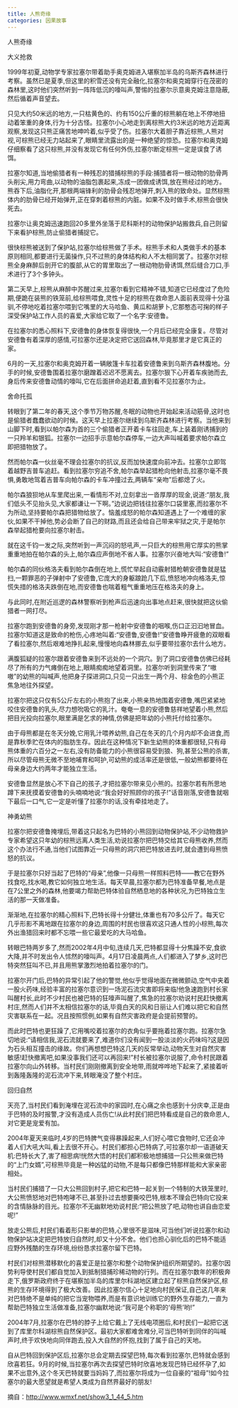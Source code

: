 ```yaml
---
title: 人熊奇缘
categories: 因果故事
---
```


	   
人熊奇缘

大义抢救

1999年初夏,动物学专家拉塞尔带着助手奥克姆进入堪察加半岛的乌斯齐森林进行考察。虽然已是夏季,但这里的积雪还没有完全融化,拉塞尔和奥克姆穿行在茂密的森林里,这时他们突然听到一阵阵低沉的嚎叫声,警惕的拉塞尔示意奥克姆注意隐蔽,然后循着声音望去。

只见大约50米远的地方,一只枯黄色的、约有150公斤重的棕熊躺在地上不停地扭动着笨重的身体,行为十分古怪。拉塞尔小心地走到离棕熊大约3米远的地方近距离观察,发现这只熊正痛苦地呻吟着,似乎受了伤。拉塞尔大着胆子靠近棕熊,人熊对视,可棕熊已经无力站起来了,眼睛里流露出的是一种绝望的惊恐。拉塞尔和奥克姆仔细察看了这只棕熊,并没有发现它有任何外伤,拉塞尔断定棕熊一定是误食了诱饵。

拉塞尔知道,当地偷猎者有一种残忍的猎捕棕熊的手段:捕猎者将一根动物的肋骨两头削尖,用力弯曲,以动物的油脂包裹起来,冻成一团做成诱饵,放在熊经过的地方。熊吞下后,油脂化开,那根两端锋利的肋骨会残忍地弹开,刺入熊的致命处。显然棕熊体内的肋骨已经开始弹开,正在穿刺着棕熊的内脏。如果不及时做手术,棕熊会很快死去。

拉塞尔让奥克姆迅速跑回20多里外坐落于尼科斯村的动物保护站搬救兵,自己则留下来看护棕熊,防止偷猎者捕捉它。

很快棕熊被送到了保护站,拉塞尔给棕熊做了手术。棕熊手术和人类做手术的基本原则相同,都要进行无菌操作,只不过熊的身体结构和人不太相同罢了。拉塞尔对棕熊全身麻醉后剖开它的腹部,从它的胃里取出了一根动物肋骨诱饵,然后缝合刀口,手术进行了3个多钟头。

第二天早上,棕熊从麻醉中苏醒过来,拉塞尔看到它精神不错,知道它已经度过了危险期,便跪在装熊的铁笼前,给棕熊喂食,灵性十足的棕熊在救命恩人面前表现得十分温驯,不停地吃着拉塞尔喂到它嘴里的大马哈鱼、黄瓜和胡萝卜,它那憨态可掬的样子深受保护站工作人员的喜爱,大家给它取了一个名字:安德鲁。

在拉塞尔的悉心照料下,安德鲁的身体恢复得很快,一个月后已经完全康复。尽管对安德鲁有着深厚的感情,可拉塞尔还是决定把它送回森林,毕竟那里才是它真正的家。

6月的一天,拉塞尔和奥克姆开着一辆敞篷卡车拉着安德鲁来到乌斯齐森林腹地。分手的时候,安德鲁围着拉塞尔磨蹭着迟迟不愿离去。拉塞尔狠下心开着车疾驰而去,身后传来安德鲁动情的嚎叫,它在后面拼命追赶着,直到看不见拉塞尔为止。

舍命托孤

转眼到了第二年的春天,这个季节万物苏醒,冬眠的动物也开始起来活动筋骨,这时也是偷猎者蠢蠢欲动的时候。这天早上拉塞尔继续到乌斯齐森林进行考察。当他来到山脚下时,看到以帕尔森为首的三个偷猎者正开着卡车往回走,车上装着刚诱捕到的一只羚羊和银狐。拉塞尔一边招手示意帕尔森停车,一边大声叫喊着要求帕尔森立即把猎物放了。

然而帕尔森一伙丝毫不理会拉塞尔的抗议,反而加快速度向前冲去。拉塞尔立即驾着越野吉普车追赶。看到拉塞尔穷追不舍,帕尔森举起猎枪向他射击,拉塞尔毫不畏惧,勇敢地驾着吉普车向帕尔森的卡车冲撞过去,两辆车“亲吻”后都熄了火。

帕尔森狼狈地从车里爬出来,一看情形不对,立刻拿出一沓厚厚的现金,说道:“朋友,我们低头不见抬头见,大家都谦让一下啊。”边说边把钱往拉塞尔口袋里塞,而拉塞尔不为所动,坚持要帕尔森把猎物给放了。恼羞成怒的帕尔森知道遇上了一个难缠的家伙,如果不干掉他,势必会断了自己的财路,而且还会给自己带来牢狱之灾,于是帕尔森举起猎枪要向拉塞尔射击。

就在这千钧一发之际,突然听到一声沉闷的怒吼声,一只巨大的棕熊用它厚实的熊掌重重地拍在帕尔森的头上,帕尔森应声倒地不省人事。拉塞尔兴奋地大叫:“安德鲁!”

帕尔森的同伙格洛夫看到帕尔森倒在地上,慌忙举起自动霰射猎枪朝安德鲁就是猛扫,一颗罪恶的子弹射中了安德鲁,它庞大的身躯踉跄几下后,愤怒地冲向格洛夫,惊慌失措的格洛夫跌倒在地,而安德鲁也喘着粗气重重地压在格洛夫的身上。

与此同时,在附近巡逻的森林警察听到枪声后迅速向出事地点赶来,很快就把这伙偷猎者一网打尽。

拉塞尔跑到安德鲁的身旁,发现刚才那一枪射中安德鲁的咽喉,伤口正汩汩地冒血。拉塞尔知道这是致命的枪伤,心疼地叫着:“安德鲁,安德鲁!”安德鲁睁开疲惫的双眼看了看拉塞尔,然后艰难地挣扎起来,慢慢地向森林挪去,似乎要带拉塞尔去什么地方。

满腹狐疑的拉塞尔跟着安德鲁来到不远处的一个洞穴。到了洞口安德鲁仿佛已经耗尽了所有的力气瘫倒在地上,眼睛痴痴地望着洞里。拉塞尔听到洞里传来了“嗷嗷”的幼熊的叫喊声,他把身子探进洞口,只见一只出生一两个月、棕金色的小熊正焦急地往外探望。

拉塞尔把这只仅有5公斤左右的小熊抱了出来,小熊亲热地围着安德鲁,嘴巴紧紧地咬住安德鲁的乳头,尽力想吮吸它的乳汁。奄奄一息的安德鲁慈祥地望着小熊,然后把目光投向拉塞尔,眼里满是乞求的神情,仿佛是把年幼的小熊托付给拉塞尔。

由于母熊都是在冬天分娩,它用乳汁喂养幼熊,自己在冬天的几个月内却不会进食,而是靠秋季贮在体内的脂肪生存。因此在这种情况下新生幼熊的体重都很轻,只有母熊体重的六百分之一左右,没有防备能力的小熊很容易受到狼、狗,甚至公熊的杀害,所以尽管母熊无微不至地哺育和呵护,可幼熊的成活率还是很低,一般幼熊都要待在母亲身边大约两年才能独立生活。

安德鲁显然是放心不下自己的孩子,才把拉塞尔带来见小熊的。拉塞尔若有所思地蹲下来抚摸着安德鲁的头喃喃地说:“我会好好照顾你的孩子!”话音刚落,安德鲁就咽下最后一口气,它一定是听懂了拉塞尔的话,没有牵挂地走了。

神勇幼熊

拉塞尔把安德鲁掩埋后,带着这只起名为巴特的小熊回到动物保护站,不少动物救护专家希望这只年幼的棕熊远离人类生活,劝说拉塞尔把巴特交给其它母熊收养,然而这个办法行不通,当他们试图靠近一只母熊的洞穴把巴特放进去时,就会遭到母熊愤怒的抗议。

于是拉塞尔只好当起了巴特的“母亲”,他像一只母熊一样照料巴特——教它在野外找食吃,找水喝,教它如何独立地生活。每天早晨,拉塞尔都为巴特准备早餐,地点是在7公里之外的森林,他要竭力帮助巴特体验自然栖息地的各种状况,为巴特独立生活的那一天做准备。

渐渐地,在拉塞尔的精心照料下,巴特长得十分健壮,体重也有70多公斤了。每天它几乎形影不离地跟在拉塞尔的身边,周围的村民也很喜欢这只通人性的小棕熊,每次外出渔猎回来时都不忘喂一些它最爱吃的大马哈鱼。

转眼巴特两岁多了,然而2002年4月中旬,连续几天,巴特都显得十分焦躁不安,食欲大降,并不时发出令人怵然的嚎叫声。4月17日凌晨两点,人们都进入了梦乡,这时巴特突然狂叫不已,并且用熊掌激烈地拍着拉塞尔的门。

拉塞尔开门后,巴特的异常引起了他的警觉,他似乎觉得地面在微微颤动,空气中夹着一股火药味,经验丰富的拉塞尔意识到一场泥石流灾害即将来临!他急速跑到村长家叫醒村长,此时不少村民也被巴特的狂嚎声叫醒了,焦急的拉塞尔劝说村民赶快撤离村庄,然而人们并不太相信拉塞尔的话,毕竟白天的风和日丽让人们难以把它和自然灾害联系在一起。况且按照惯例,如果有自然灾害政府是会提前预警的。

而此时巴特也更狂躁了,它用嘴咬着拉塞尔的衣角似乎要拖着拉塞尔跑。拉塞尔急切地说:“请相信我,泥石流就要来了,难道你们没有闻到一股淡淡的火药味吗?这是因为石头相互撞击的缘故。你们再想想巴特这几天的反常举动,动物天生对自然灾害敏感!赶快撤离吧,如果没事我们还可以再回来!”村长被拉塞尔说服了,命令村民跟着拉塞尔向山外转移。当村民们刚刚撤离到安全地带,雨就哗哗地下起来了,紧接着听到轰隆轰隆的泥石流冲下来,转眼淹没了整个村庄。

回归自然

天亮了,当村民们看到淹埋在泥石流中的家园时,在心痛之余也感到十分庆幸,正是由于巴特的及时报警,才没有造成人员伤亡!从此村民们把巴特看成是自己的救命恩人,对它更是宠爱有加。

2004年夏天来临时,4岁的巴特脾气变得暴躁起来,人们好心喂它食物时,它还会冲着人们大吼大叫,看上去很不开心。村民们都担心巴特病了,可拉塞尔却一语道破天机:巴特长大了,害了相思病!恍然大悟的村民们都积极地想捕猎一只公熊来做巴特的“上门女婿”,可棕熊毕竟是一种凶猛的动物,不是每只都像巴特那样能和大家亲密相处。

当村民们捕猎了一只大公熊回到村子,把它和巴特一起关到一个特制的大铁笼里时,大公熊愤怒地对巴特咆哮不已,甚至扑过去想要撕咬巴特,根本不理会巴特向它投来的含情脉脉的目光。拉塞尔不无幽默地劝说村民:“把公熊放了吧,动物也讲自由恋爱呢!”

放走公熊后,村民们看着形只影单的巴特,心里很不是滋味,可当他们听说拉塞尔和动物保护站决定把巴特放归自然时,却又十分不舍。他们也担心驯化后的巴特不能适应野外残酷的生存环境,纷纷恳求拉塞尔留下巴特。

村民们对棕熊潜移默化的喜爱正是拉塞尔和整个动物保护组织所期望的。拉塞尔因势利导使村民们都自觉加入到抵制猎捕珍稀动物的行列。而在拉塞尔数年的积极奔走下,俄罗斯政府终于在堪察加半岛的库里尔科湖地区建立起了棕熊自然保护区,棕熊的生存环境得到了极大改善。因此拉塞尔信心十足地向村民保证,自己这几年来对巴特绝不是单纯的把它当宠物喂养,而是有意识地训练它的野外生存能力,一直为帮助巴特独立生活做准备,拉塞尔幽默地说:“我可是个称职的‘母熊’哟!”

2004年7月,拉塞尔在巴特的脖子上给它戴上了无线电项圈后,和村民们一起把它送到了库里尔科湖棕熊自然保护区。最初大家都难舍难分,可当巴特听到同伴的叫喊声时,终于欢快地向同伴跑去,投入大自然的怀抱,找到了属于自己的天地。

自从巴特回到保护区后,拉塞尔总会定期去探望巴特,每次看到拉塞尔,巴特就会感到欣喜若狂。9月的时候,当拉塞尔再次去探望巴特时欣喜地发现巴特已经怀孕了,如果不出意外,这个冬天巴特就要当妈妈了,而拉塞尔将成为一位自豪的“祖母”!如今拉塞尔的最大愿望就是希望人类成为自然界最好的朋友!

摘自：http://www.wmxf.net/show3_1_44_5.htm